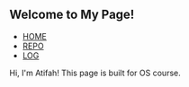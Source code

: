 <html>
<head>
<meta name="viewport" content="width=device-width, initial-scale=1.0">
</head>
<body>
  <h2 id="C4">Welcome to My Page!</h2>
  <ul>
    <li><a href="#C4">HOME</a></li>
    <li><a href="https://github.com/atifahnabilla/os212" target="_blank">REPO</a></li>
    <li><a href="TXT/mylog.txt" target="_blank">LOG</a></li>
  </ul>
  <p>Hi, I'm Atifah! This page is built for OS course.</p>
</body>
</html>
